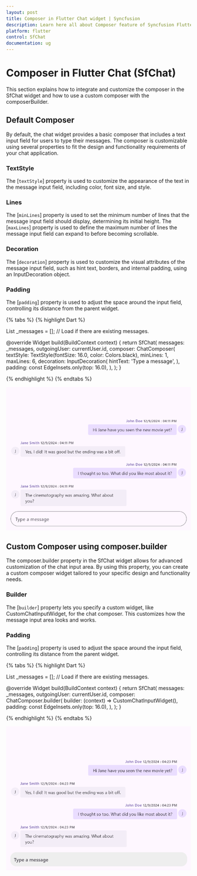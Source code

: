 ```yaml
---
layout: post
title: Composer in Flutter Chat widget | Syncfusion
description: Learn here all about Composer feature of Syncfusion Flutter Chat (SfChat) widget, including its properties and more.
platform: flutter
control: SfChat
documentation: ug
---
```


# Composer in Flutter Chat (SfChat)
This section explains how to integrate and customize the composer in the SfChat widget and how to use a custom composer 
with the composerBuilder.

## Default Composer
By default, the chat widget provides a basic composer that includes a text input field for users to type their messages.
The composer is customizable using several properties to fit the design and functionality requirements of your chat 
application.

### TextStyle
The [`textStyle`] property is used to customize the appearance of the text in the message input field, including 
color, font size, and style.

### Lines
The [`minLines`] property is used to set the minimum number of lines that the message input field should display, 
determining its initial height.
The [`maxLines`] property is used to define the maximum number of lines the message input field can expand to before 
becoming scrollable.

### Decoration
The [`decoration`] property is used to customize the visual attributes of the message input field, such as hint text,
borders, and internal padding, using an InputDecoration object.

### Padding
The [`padding`] property is used to adjust the space around the input field, controlling its distance from the parent 
widget.

{% tabs %}
{% highlight Dart %}

List<ChatMessage> _messages = <ChatMessage>[]; // Load if there are existing messages.

@override
Widget build(BuildContext context) {
  return SfChat(
    messages: _messages,
    outgoingUser: currentUser.id,
    composer: ChatComposer(
      textStyle: TextStyle(fontSize: 16.0, color: Colors.black),
      minLines: 1,
      maxLines: 6,
      decoration: InputDecoration(
        hintText: 'Type a message',
      ),
      padding: const EdgeInsets.only(top: 16.0),
    ),
  );
}

{% endhighlight %}
{% endtabs %}

![Chat composer support](images/composer/default-composer.png)

## Custom Composer using composer.builder
The composer.builder property in the SfChat widget allows for advanced customization of the chat input area. By using 
this property, you can create a custom composer widget tailored to your specific design and functionality needs.

### Builder
The [`builder`] property lets you specify a custom widget, like CustomChatInputWidget, for the chat composer. This 
customizes how the message input area looks and works.

### Padding
The [`padding`] property is used to adjust the space around the input field, controlling its distance from the parent 
widget.

{% tabs %}
{% highlight Dart %}

List<ChatMessage> _messages = <ChatMessage>[]; // Load if there are existing messages.

@override
Widget build(BuildContext context) {
  return SfChat(
    messages: _messages,
    outgoingUser: currentUser.id,
    composer: ChatComposer.builder(
      builder: (context) => CustomChatInputWidget(),
      padding: const EdgeInsets.only(top: 16.0),
    ),
  );
}

{% endhighlight %}
{% endtabs %}

![Chat composer support](images/composer/composer-builder.png)